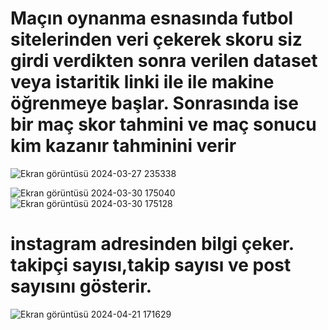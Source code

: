 <h1>Maçın oynanma esnasında futbol sitelerinden veri çekerek skoru siz girdi verdikten sonra verilen dataset veya istaritik linki ile ile makine öğrenmeye başlar. Sonrasında ise bir maç skor tahmini ve maç sonucu kim kazanır tahminini verir</h1>

![Ekran görüntüsü 2024-03-27 235338](https://github.com/arazumut/footballMachineAI/assets/150933483/dcfbbcc8-ca60-4144-9f74-1dc888e9587e)

![Ekran görüntüsü 2024-03-30 175040](https://github.com/arazumut/footballMachineAI/assets/150933483/5fafef37-6e2f-436f-9b71-1f4044c182b2)
![Ekran görüntüsü 2024-03-30 175128](https://github.com/arazumut/footballMachineAI/assets/150933483/5de3273f-544a-4b34-aff6-64a6d5afff0f)

<h1>instagram adresinden bilgi çeker. takipçi sayısı,takip sayısı ve post sayısını gösterir.</h1>

![Ekran görüntüsü 2024-04-21 171629](https://github.com/arazumut/footballMachineAI-instagrambilgiAraci/assets/150933483/536553ba-d4f2-4a37-92c7-7ccf3ce3c74d)

